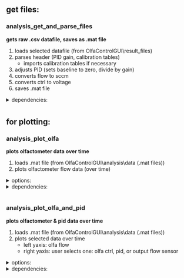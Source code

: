 
## get files:
### analysis_get_and_parse_files
**gets raw .csv datafile, saves as .mat file**

1. loads selected datafile (from OlfaControlGUI\result_files)
2. parses header (PID gain, calibration tables)
	- imports calibration tables if necessary
3. adjusts PID (sets baseline to zero, divide by gain)
4. converts flow to sccm
5. converts ctrl to voltage
6. saves .mat file

<details>
<summary>dependencies:</summary>

get_section_data
import_cal_table
import_datafile
int_to_SCCM
</details>

#
#
## for plotting:

### analysis_plot_olfa
**plots olfactometer data over time**

1. loads .mat file (from OlfaControlGUI\analysis\data (.mat files))
2. plots olfactometer flow data (over time)


<details>
<summary>options:</summary>

- flow:
	- int or sccm
- ctrl (proportional valve):
	- plot on right yaxis
	- int or voltage
</details>

<details>
<summary>dependencies:</summary>

*none*
</details>


#
### analysis_plot_olfa_and_pid
**plots olfactometer & pid data over time**

1. loads .mat file (from OlfaControlGUI\analysis\data (.mat files))
2. plots selected data over time
	- left yaxis: olfa flow
	- right yaxis: user selects one: olfa ctrl, pid, or output flow sensor


<details>
<summary>options:</summary>

- olfa:
	- flow as int or sccm
	- plot ctrl values on right yaxis
		- ctrl as int or voltage
- pid:
	- plot or don't plot
- output flow:
	- plot or don't plot
</details>


<details>
<summary>dependencies:</summary>

*none*
</details>